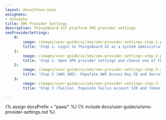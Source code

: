 ```yaml
---
layout: docwithnav-paas
assignees:
- ashvayka
title: SMS Provider Settings
description: ThingsBoard IoT platform SMS provider settings
smsProviderSettings:
    0:
        image: /images/user-guide/ui/sms/sms-provider-settings-step-1.png 
        title: 'Step 1. Login to ThingsBoard UI as a system administrator. Open system settings.'
    1:
        image: /images/user-guide/ui/sms/sms-provider-settings-step-2.png
        title: 'Step 2. Open SMS provider settings and choose one of the available providers: AWS SNS or Twilio.'
    2:
        image: /images/user-guide/ui/sms/sms-provider-settings-step-3-aws.png
        title: 'Step 3 (AWS SNS). Populate AWS Access Key ID and Secret access key if you have chosen AWS SNS. Click "Save" button.'
    3:
        image: /images/user-guide/ui/sms/sms-provider-settings-step-3-twilio.png
        title: 'Step 3 (Twilio). Populate Twilio account SID and Token. Specify phone number that will be used as a "sender". Click "Save" button.'

---
```


{% assign docsPrefix = "paas/" %}
{% include docs/user-guide/ui/sms-provider-settings.md %}